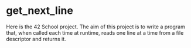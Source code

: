 # get_next_line
Here is the 42 School project. The aim of this project is to write a program that, when called each time at runtime, reads one line at a time from a file descriptor and returns it.
